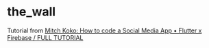 # the_wall

Tutorial from [Mitch Koko: How to code a Social Media App • Flutter x Firebase / FULL TUTORIAL](https://youtu.be/prp8-j3W_V0)
